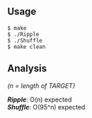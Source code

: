 ## Usage
`$ make`  
`$ ./Ripple`  
`$ ./Shuffle`  
`$ make clean`

## Analysis
*(n = length of TARGET)*  

***Ripple***: O(n) expected  
***Shuffle***: O(95^n) expected
